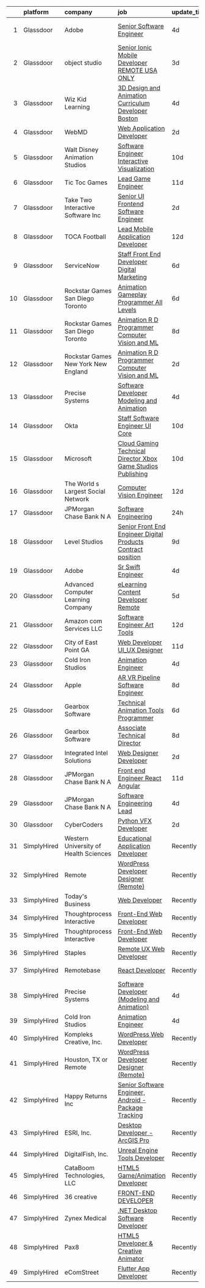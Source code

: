 

|    | platform    | company                               | job                                                                                                                                                                                                                                                                                                                                                                                                                                                                                                                                                                                                                                                                                                                                                                                                                                                                                                                                                                                                                                                                                                                                                                                                                                                                                                                                                           | update_time   | location          |
|---:|:------------|:--------------------------------------|:--------------------------------------------------------------------------------------------------------------------------------------------------------------------------------------------------------------------------------------------------------------------------------------------------------------------------------------------------------------------------------------------------------------------------------------------------------------------------------------------------------------------------------------------------------------------------------------------------------------------------------------------------------------------------------------------------------------------------------------------------------------------------------------------------------------------------------------------------------------------------------------------------------------------------------------------------------------------------------------------------------------------------------------------------------------------------------------------------------------------------------------------------------------------------------------------------------------------------------------------------------------------------------------------------------------------------------------------------------------|:--------------|:------------------|
|  1 | Glassdoor   | Adobe                                 | [Senior Software Engineer](https://www.glassdoor.com/partner/jobListing.htm?pos=115&ao=1136043&s=58&guid=00000182101702f4b05ad192f5fdc9a1&src=GD_JOB_AD&t=SR&vt=w&cs=1_abbc3560&cb=1658127320243&jobListingId=1008002535209&jrtk=3-0-1g881e0ppjm79801-1g881e0q9g4e4800-90d469583d0bb19c-)                                                                                                                                                                                                                                                                                                                                                                                                                                                                                                                                                                                                                                                                                                                                                                                                                                                                                                                                                                                                                                                                     | 4d            | San Francisco, CA |
|  2 | Glassdoor   | object studio                         | [Senior Ionic Mobile Developer  REMOTE  USA ONLY ](https://www.glassdoor.com/partner/jobListing.htm?pos=114&ao=1136043&s=58&guid=00000182101702f4b05ad192f5fdc9a1&src=GD_JOB_AD&t=SR&vt=w&ea=1&cs=1_d04c946b&cb=1658127320243&jobListingId=1008005650927&jrtk=3-0-1g881e0ppjm79801-1g881e0q9g4e4800-8984049d416d7946-)                                                                                                                                                                                                                                                                                                                                                                                                                                                                                                                                                                                                                                                                                                                                                                                                                                                                                                                                                                                                                                        | 3d            | Remote            |
|  3 | Glassdoor   | Wiz Kid Learning                      | [3D Design and Animation Curriculum Developer  Boston ](https://www.glassdoor.com/partner/jobListing.htm?pos=110&ao=1136043&s=58&guid=00000182101702f4b05ad192f5fdc9a1&src=GD_JOB_AD&t=SR&vt=w&ea=1&cs=1_d64edab4&cb=1658127320243&jobListingId=1008003616267&jrtk=3-0-1g881e0ppjm79801-1g881e0q9g4e4800-34dad940bcb33a28-)                                                                                                                                                                                                                                                                                                                                                                                                                                                                                                                                                                                                                                                                                                                                                                                                                                                                                                                                                                                                                                   | 4d            | Boston, MA        |
|  4 | Glassdoor   | WebMD                                 | [Web Application Developer](https://www.glassdoor.com/partner/jobListing.htm?pos=106&ao=1136043&s=58&guid=00000182101702f4b05ad192f5fdc9a1&src=GD_JOB_AD&t=SR&vt=w&cs=1_f87347c0&cb=1658127320242&jobListingId=1008008367061&jrtk=3-0-1g881e0ppjm79801-1g881e0q9g4e4800-e28f196c8044f50b-)                                                                                                                                                                                                                                                                                                                                                                                                                                                                                                                                                                                                                                                                                                                                                                                                                                                                                                                                                                                                                                                                    | 2d            | Atlanta, GA       |
|  5 | Glassdoor   | Walt Disney Animation Studios         | [Software Engineer   Interactive Visualization](https://www.glassdoor.com/partner/jobListing.htm?pos=124&ao=1136043&s=58&guid=00000182101702f4b05ad192f5fdc9a1&src=GD_JOB_AD&t=SR&vt=w&cs=1_2129fb5e&cb=1658127320244&jobListingId=1007989924540&jrtk=3-0-1g881e0ppjm79801-1g881e0q9g4e4800-c8ab2cad69faae54-)                                                                                                                                                                                                                                                                                                                                                                                                                                                                                                                                                                                                                                                                                                                                                                                                                                                                                                                                                                                                                                                | 10d           | Burbank, CA       |
|  6 | Glassdoor   | Tic Toc Games                         | [Lead Game Engineer](https://www.glassdoor.com/partner/jobListing.htm?pos=101&ao=1110586&s=58&guid=00000182101702f4b05ad192f5fdc9a1&src=GD_JOB_AD&t=SR&vt=w&ea=1&cs=1_b30174fb&cb=1658127320242&jobListingId=1007988135648&cpc=26740BCDE5E48596&jrtk=3-0-1g881e0ppjm79801-1g881e0q9g4e4800-d64abbbba008689c--6NYlbfkN0Cd5ZvLdai7cR0fypH5_WiGezUQesq24dbKuF0ly35ya5O8NkFj-qrjk_MUFn-ZopRYajAPhWX9LNA6MZYyOBBVSnwGNafyInkk4SaAwxziARUpTpzgu-HGAP7xRtytEC4YwZ6Vhh_DrUo8-uVGI-6X1rJAiG0AXNxI_EWwc6sckAF_hdzcvx3Hz0-Wvnml3jE1gHcyLY0qug104g2ass0z4n9jWgM67DxNyYklXFh9Y1akJsEZyS_npGHj6vkCdV8izRJLsRMV17R5sgRx7mJMGqLQE8JcC9hAsP7tBAjEfO02_84wvCTQWCKJT_0iKp3KizeCZCMwkI5r2-LKhQ0lxz3jlRQEJOujhb8pB72pd_ly8PgGy85KD98EMSd4rgojTp4UadXWOCNSN3xdF1PrXo4lTK9hyaOAMhlVk87nIIcSINL3dZLO1snp3QxYSZsuh6c8doOIcxAlnKZMv05-soSdYOJLSmuGqUXq4e6DQ9gr2TWiaZMFjsaIGtD_rRY%3D)                                                                                                                                                                                                                                                                                                                                                                                                                                                                                                   | 11d           | Burbank, CA       |
|  7 | Glassdoor   | Take Two Interactive Software  Inc    | [Senior UI Frontend Software Engineer](https://www.glassdoor.com/partner/jobListing.htm?pos=129&ao=1136043&s=58&guid=00000182101702f4b05ad192f5fdc9a1&src=GD_JOB_AD&t=SR&vt=w&cs=1_b4e15ac0&cb=1658127320245&jobListingId=1008008766779&jrtk=3-0-1g881e0ppjm79801-1g881e0q9g4e4800-7e80f0c048eb258d-)                                                                                                                                                                                                                                                                                                                                                                                                                                                                                                                                                                                                                                                                                                                                                                                                                                                                                                                                                                                                                                                         | 2d            | San Francisco, CA |
|  8 | Glassdoor   | TOCA Football                         | [Lead Mobile Application Developer](https://www.glassdoor.com/partner/jobListing.htm?pos=120&ao=1136043&s=58&guid=00000182101702f4b05ad192f5fdc9a1&src=GD_JOB_AD&t=SR&vt=w&ea=1&cs=1_6c596cc9&cb=1658127320244&jobListingId=1007985435294&jrtk=3-0-1g881e0ppjm79801-1g881e0q9g4e4800-8b2fa59b8d0a20e1-)                                                                                                                                                                                                                                                                                                                                                                                                                                                                                                                                                                                                                                                                                                                                                                                                                                                                                                                                                                                                                                                       | 12d           | Costa Mesa, CA    |
|  9 | Glassdoor   | ServiceNow                            | [Staff Front End Developer  Digital Marketing](https://www.glassdoor.com/partner/jobListing.htm?pos=121&ao=1136043&s=58&guid=00000182101702f4b05ad192f5fdc9a1&src=GD_JOB_AD&t=SR&vt=w&cs=1_ba494557&cb=1658127320244&jobListingId=1007998745708&jrtk=3-0-1g881e0ppjm79801-1g881e0q9g4e4800-57ff975c92f37266-)                                                                                                                                                                                                                                                                                                                                                                                                                                                                                                                                                                                                                                                                                                                                                                                                                                                                                                                                                                                                                                                 | 6d            | Santa Clara, CA   |
| 10 | Glassdoor   | Rockstar Games San Diego   Toronto    | [Animation Gameplay Programmer  All Levels ](https://www.glassdoor.com/partner/jobListing.htm?pos=107&ao=1136043&s=58&guid=00000182101702f4b05ad192f5fdc9a1&src=GD_JOB_AD&t=SR&vt=w&cs=1_ebb119e5&cb=1658127320242&jobListingId=1007999078451&jrtk=3-0-1g881e0ppjm79801-1g881e0q9g4e4800-a340a17d7da06a63-)                                                                                                                                                                                                                                                                                                                                                                                                                                                                                                                                                                                                                                                                                                                                                                                                                                                                                                                                                                                                                                                   | 6d            | Carlsbad, CA      |
| 11 | Glassdoor   | Rockstar Games San Diego   Toronto    | [Animation R D Programmer  Computer Vision and ML](https://www.glassdoor.com/partner/jobListing.htm?pos=118&ao=1136043&s=58&guid=00000182101702f4b05ad192f5fdc9a1&src=GD_JOB_AD&t=SR&vt=w&cs=1_7376e064&cb=1658127320243&jobListingId=1007994889333&jrtk=3-0-1g881e0ppjm79801-1g881e0q9g4e4800-3d94f6aba5e2c913-)                                                                                                                                                                                                                                                                                                                                                                                                                                                                                                                                                                                                                                                                                                                                                                                                                                                                                                                                                                                                                                             | 8d            | Carlsbad, CA      |
| 12 | Glassdoor   | Rockstar Games New York   New England | [Animation R D Programmer  Computer Vision and ML](https://www.glassdoor.com/partner/jobListing.htm?pos=117&ao=1136043&s=58&guid=00000182101702f4b05ad192f5fdc9a1&src=GD_JOB_AD&t=SR&vt=w&cs=1_635df0c1&cb=1658127320243&jobListingId=1008008924422&jrtk=3-0-1g881e0ppjm79801-1g881e0q9g4e4800-3642d98c74d7049e-)                                                                                                                                                                                                                                                                                                                                                                                                                                                                                                                                                                                                                                                                                                                                                                                                                                                                                                                                                                                                                                             | 2d            | Manhattan         |
| 13 | Glassdoor   | Precise Systems                       | [Software Developer  Modeling and Animation ](https://www.glassdoor.com/partner/jobListing.htm?pos=109&ao=1136043&s=58&guid=00000182101702f4b05ad192f5fdc9a1&src=GD_JOB_AD&t=SR&vt=w&ea=1&cs=1_a63d7e8e&cb=1658127320242&jobListingId=1008004152660&jrtk=3-0-1g881e0ppjm79801-1g881e0q9g4e4800-fe782767aaad92cb-)                                                                                                                                                                                                                                                                                                                                                                                                                                                                                                                                                                                                                                                                                                                                                                                                                                                                                                                                                                                                                                             | 4d            | San Diego, CA     |
| 14 | Glassdoor   | Okta                                  | [Staff Software Engineer   UI Core](https://www.glassdoor.com/partner/jobListing.htm?pos=119&ao=1136043&s=58&guid=00000182101702f4b05ad192f5fdc9a1&src=GD_JOB_AD&t=SR&vt=w&ea=1&cs=1_522a755c&cb=1658127320244&jobListingId=1007990571145&jrtk=3-0-1g881e0ppjm79801-1g881e0q9g4e4800-48bedb02c5398719-)                                                                                                                                                                                                                                                                                                                                                                                                                                                                                                                                                                                                                                                                                                                                                                                                                                                                                                                                                                                                                                                       | 10d           | San Francisco, CA |
| 15 | Glassdoor   | Microsoft                             | [Cloud Gaming Technical Director   Xbox Game Studios Publishing](https://www.glassdoor.com/partner/jobListing.htm?pos=130&ao=1136043&s=58&guid=00000182101702f4b05ad192f5fdc9a1&src=GD_JOB_AD&t=SR&vt=w&cs=1_e573e779&cb=1658127320245&jobListingId=1007991354486&jrtk=3-0-1g881e0ppjm79801-1g881e0q9g4e4800-51d256fb354a595a-)                                                                                                                                                                                                                                                                                                                                                                                                                                                                                                                                                                                                                                                                                                                                                                                                                                                                                                                                                                                                                               | 10d           | Redmond, WA       |
| 16 | Glassdoor   | The World s Largest Social Network    | [Computer Vision Engineer](https://www.glassdoor.com/partner/jobListing.htm?pos=102&ao=1110586&s=58&guid=00000182101702f4b05ad192f5fdc9a1&src=GD_JOB_AD&t=SR&vt=w&ea=1&cs=1_177efc64&cb=1658127320242&jobListingId=1007986416956&cpc=F583A5AE0DDDFE3A&jrtk=3-0-1g881e0ppjm79801-1g881e0q9g4e4800-c6fdf12be140cee2--6NYlbfkN0DSgjPPcnEdvoK3uuxfISLALE6pB1FR7YSHOr_tSg5_QGIhoz_2VqUepdcKLBLI_zSTiDG9miZVMl1UKLerWRWh48_tRzz_-t2GPl-C6gfOHpYLvsQjJApFRv_l0fic9iM-BlobZMmuhR-PWIOa-NdXgHtuGiNXlBOGYItOz-6p8XUr_v328Ar4eYYJHKVVifmIv8EcFYupwHpSdWRUpCuHDmPjlXL9t7ojCrwDGhNQstvcpMSoaoPks7OGRby9jprl5wjgCFFiHfYDOpfnp9B8EC6yV1T3mHbeA4J_f0-8khc978l9oTIJUairT1TKdr-Q8kSecdd1jV58tSwxosIDjgoEXd0biVFPNrAIaizCPOOezZUUzBCv9Gb0I7DzkXWyTHQEqOUM2tuPvBVnFrXJiY8BKwEgDQsFW4npCydTI7cpzShYLlPcI6ScIPErhTyj7iMABrVq6feL6e33xt-lBcUUOAkIVGgrCdTmI4VoA28SYgJKfcWk02NjA6gecIlSibVFJQYrQGx6kVr_Tz1V0Da5DFJyOtg1eutVhka_M96i8dIomdE9ymwSG_11kG-1fegnRmLj_shE4Mnu2und)                                                                                                                                                                                                                                                                                                                                                                                                           | 12d           | San Diego, CA     |
| 17 | Glassdoor   | JPMorgan Chase Bank  N A              | [Software Engineering](https://www.glassdoor.com/partner/jobListing.htm?pos=112&ao=1136043&s=58&guid=00000182101702f4b05ad192f5fdc9a1&src=GD_JOB_AD&t=SR&vt=w&cs=1_118dc198&cb=1658127320243&jobListingId=1008011227449&jrtk=3-0-1g881e0ppjm79801-1g881e0q9g4e4800-191351673c7be29c-)                                                                                                                                                                                                                                                                                                                                                                                                                                                                                                                                                                                                                                                                                                                                                                                                                                                                                                                                                                                                                                                                         | 24h           | Columbus, OH      |
| 18 | Glassdoor   | Level Studios                         | [Senior Front End Engineer  Digital Products  Contract position ](https://www.glassdoor.com/partner/jobListing.htm?pos=127&ao=1136043&s=58&guid=00000182101702f4b05ad192f5fdc9a1&src=GD_JOB_AD&t=SR&vt=w&ea=1&cs=1_cb8066d9&cb=1658127320245&jobListingId=1007993982816&jrtk=3-0-1g881e0ppjm79801-1g881e0q9g4e4800-d3f36b7e3db22822-)                                                                                                                                                                                                                                                                                                                                                                                                                                                                                                                                                                                                                                                                                                                                                                                                                                                                                                                                                                                                                         | 9d            | Atlanta, GA       |
| 19 | Glassdoor   | Adobe                                 | [Sr  Swift Engineer](https://www.glassdoor.com/partner/jobListing.htm?pos=123&ao=1136043&s=58&guid=00000182101702f4b05ad192f5fdc9a1&src=GD_JOB_AD&t=SR&vt=w&cs=1_c91aba3b&cb=1658127320244&jobListingId=1008002513784&jrtk=3-0-1g881e0ppjm79801-1g881e0q9g4e4800-249d4a184d1fb370-)                                                                                                                                                                                                                                                                                                                                                                                                                                                                                                                                                                                                                                                                                                                                                                                                                                                                                                                                                                                                                                                                           | 4d            | New York, NY      |
| 20 | Glassdoor   | Advanced Computer Learning Company    | [eLearning Content Developer  Remote  ](https://www.glassdoor.com/partner/jobListing.htm?pos=113&ao=1136043&s=58&guid=00000182101702f4b05ad192f5fdc9a1&src=GD_JOB_AD&t=SR&vt=w&ea=1&cs=1_0ccfc9de&cb=1658127320243&jobListingId=1008000784696&jrtk=3-0-1g881e0ppjm79801-1g881e0q9g4e4800-e77e1058c18c2e89-)                                                                                                                                                                                                                                                                                                                                                                                                                                                                                                                                                                                                                                                                                                                                                                                                                                                                                                                                                                                                                                                   | 5d            | Remote            |
| 21 | Glassdoor   | Amazon com Services LLC               | [Software Engineer  Art Tools](https://www.glassdoor.com/partner/jobListing.htm?pos=128&ao=1136043&s=58&guid=00000182101702f4b05ad192f5fdc9a1&src=GD_JOB_AD&t=SR&vt=w&cs=1_05212a27&cb=1658127320245&jobListingId=1007985413348&jrtk=3-0-1g881e0ppjm79801-1g881e0q9g4e4800-0f3b1944bdf62a9c-)                                                                                                                                                                                                                                                                                                                                                                                                                                                                                                                                                                                                                                                                                                                                                                                                                                                                                                                                                                                                                                                                 | 12d           | San Diego, CA     |
| 22 | Glassdoor   | City of East Point  GA                | [Web Developer UI_UX Designer](https://www.glassdoor.com/partner/jobListing.htm?pos=111&ao=1136043&s=58&guid=00000182101702f4b05ad192f5fdc9a1&src=GD_JOB_AD&t=SR&vt=w&cs=1_25eb2562&cb=1658127320243&jobListingId=1007987965771&jrtk=3-0-1g881e0ppjm79801-1g881e0q9g4e4800-e5781bb998209cdb-)                                                                                                                                                                                                                                                                                                                                                                                                                                                                                                                                                                                                                                                                                                                                                                                                                                                                                                                                                                                                                                                                 | 11d           | East Point, GA    |
| 23 | Glassdoor   | Cold Iron Studios                     | [Animation Engineer](https://www.glassdoor.com/partner/jobListing.htm?pos=108&ao=1136043&s=58&guid=00000182101702f4b05ad192f5fdc9a1&src=GD_JOB_AD&t=SR&vt=w&ea=1&cs=1_ac94c53e&cb=1658127320242&jobListingId=1008003738705&jrtk=3-0-1g881e0ppjm79801-1g881e0q9g4e4800-7ec8e93f903792ed-)                                                                                                                                                                                                                                                                                                                                                                                                                                                                                                                                                                                                                                                                                                                                                                                                                                                                                                                                                                                                                                                                      | 4d            | Remote            |
| 24 | Glassdoor   | Apple                                 | [AR VR Pipeline Software Engineer](https://www.glassdoor.com/partner/jobListing.htm?pos=103&ao=1110586&s=58&guid=00000182101702f4b05ad192f5fdc9a1&src=GD_JOB_AD&t=SR&vt=w&cs=1_4cd7ad51&cb=1658127320241&jobListingId=1007994891436&cpc=654405A9B1E0A9F5&jrtk=3-0-1g881e0ppjm79801-1g881e0q9g4e4800-d50b99c8d39e0aa1--6NYlbfkN0BvKrLyj5gPmtZO9T8euul8TCxuuKNOtzRJOomxnwSEodTz2Bc-sPZl1dBMH13w-jOc2BT6KXyOsHpPPRomrvwBOsfG-hgSwEpGYr2FgRxuM593mvhCgIDacjUTzZDoe81WVI3CKQVRtDFPJ6qCPmRYRdWi5194nuq5GUjYNJ2LUrAcxGVxGmyEkFs7NJfPiwtSjzE42MyN4BhfrbOiYuEKvlH7_mt3ywLGqqmfKB3ND2R1iC-Td7DgIlJCfYSe8wSx4fvIXZW6nqlgBMvtb9gAk3RWBsx-owUBnhY4S7jmTIo7pcnGdijizF3_98zClaXu5cX6Z2qXBGx3s24SEo672PK5TL5GOmjoud92bLvbCfIdYoPVJApbUIJpNSDGxxmaPylCHoDCdnYiOhox4f0LW-BDJFwTQaqbyx7dJ5fY6nCeH1oBmefUKbEodtguM4L8y2Sx0CHGaff3rmCYKtMBnXJ-sD2D6Yc4LtWPN5P76LFXOta0TCczwbD6Za_apAI7kYsqZRjkCXFeYz42oMIYBGlyJ3nVX3sJuO_skj0uhnJ4NM_SKLTq6yAjJyQsGF_2jCMvmGQ03hgnLzb9zlpegibXFrWCEIFQB5mFGpEZamBQLK6UVT9LDmgyecNzGnShiEB5h7AnbFD_2pVIRJqOFq59IiADGvwH5QwTX9HddAYRO9y8PoLdERBRESmZH7CERYRAWuTEdTgX8DccDQDtwifmWxmlHr3n1K3Zr0Soa9dApiVdTvno67b9roCUYDKtYoUTIDj1xSynLutJ8gOAv6WPL-haX7x1mrlCgvMleuoEiVjbDo-iua7AQabgD73rHEdn6dPySVvxPNjuOWgKI1PT9YiVLjs9nEZrE4wqkKmvZe9HzTcm35XwW6HLol8N3N6mxmMYUK5SIJiuo-YxFCijt2f4ypXxQ0jeJHqKPhsXs6_J4HcTHgd2JgtclUBI7SxZFpszC_-Zx1F3ycB7)        | 8d            | Seattle, WA       |
| 25 | Glassdoor   | Gearbox Software                      | [Technical Animation Tools Programmer](https://www.glassdoor.com/partner/jobListing.htm?pos=122&ao=1136043&s=58&guid=00000182101702f4b05ad192f5fdc9a1&src=GD_JOB_AD&t=SR&vt=w&ea=1&cs=1_6287dd20&cb=1658127320244&jobListingId=1007998860842&jrtk=3-0-1g881e0ppjm79801-1g881e0q9g4e4800-a6dc851de2496d1b-)                                                                                                                                                                                                                                                                                                                                                                                                                                                                                                                                                                                                                                                                                                                                                                                                                                                                                                                                                                                                                                                    | 6d            | Frisco, TX        |
| 26 | Glassdoor   | Gearbox Software                      | [Associate Technical Director](https://www.glassdoor.com/partner/jobListing.htm?pos=116&ao=1136043&s=58&guid=00000182101702f4b05ad192f5fdc9a1&src=GD_JOB_AD&t=SR&vt=w&ea=1&cs=1_a3fad2b9&cb=1658127320243&jobListingId=1007994173103&jrtk=3-0-1g881e0ppjm79801-1g881e0q9g4e4800-1431cd0e3815fedf-)                                                                                                                                                                                                                                                                                                                                                                                                                                                                                                                                                                                                                                                                                                                                                                                                                                                                                                                                                                                                                                                            | 8d            | Frisco, TX        |
| 27 | Glassdoor   | Integrated Intel Solutions            | [Web Designer Developer](https://www.glassdoor.com/partner/jobListing.htm?pos=105&ao=1136043&s=58&guid=00000182101702f4b05ad192f5fdc9a1&src=GD_JOB_AD&t=SR&vt=w&cs=1_0f110b3e&cb=1658127320242&jobListingId=1008008326761&jrtk=3-0-1g881e0ppjm79801-1g881e0q9g4e4800-53096bd33ca80194-)                                                                                                                                                                                                                                                                                                                                                                                                                                                                                                                                                                                                                                                                                                                                                                                                                                                                                                                                                                                                                                                                       | 2d            | Arnold, MO        |
| 28 | Glassdoor   | JPMorgan Chase Bank  N A              | [Front end Engineer   React Angular](https://www.glassdoor.com/partner/jobListing.htm?pos=126&ao=1136043&s=58&guid=00000182101702f4b05ad192f5fdc9a1&src=GD_JOB_AD&t=SR&vt=w&cs=1_92561d0b&cb=1658127320245&jobListingId=1007988777526&jrtk=3-0-1g881e0ppjm79801-1g881e0q9g4e4800-3448aae28f76cc34-)                                                                                                                                                                                                                                                                                                                                                                                                                                                                                                                                                                                                                                                                                                                                                                                                                                                                                                                                                                                                                                                           | 11d           | Plano, TX         |
| 29 | Glassdoor   | JPMorgan Chase Bank  N A              | [Software Engineering Lead](https://www.glassdoor.com/partner/jobListing.htm?pos=125&ao=1136043&s=58&guid=00000182101702f4b05ad192f5fdc9a1&src=GD_JOB_AD&t=SR&vt=w&cs=1_6515fc63&cb=1658127320244&jobListingId=1008004070942&jrtk=3-0-1g881e0ppjm79801-1g881e0q9g4e4800-a2bee1a658d9f7d5-)                                                                                                                                                                                                                                                                                                                                                                                                                                                                                                                                                                                                                                                                                                                                                                                                                                                                                                                                                                                                                                                                    | 4d            | New York, NY      |
| 30 | Glassdoor   | CyberCoders                           | [Python VFX Developer](https://www.glassdoor.com/partner/jobListing.htm?pos=104&ao=1110586&s=58&guid=00000182101702f4b05ad192f5fdc9a1&src=GD_JOB_AD&t=SR&vt=w&ea=1&cs=1_754eda1b&cb=1658127320242&jobListingId=1008008702244&cpc=2CAED5C921A5F994&jrtk=3-0-1g881e0ppjm79801-1g881e0q9g4e4800-c890ead1a87e5345--6NYlbfkN0CpFJQzrgRR8WqXWK1qKKEqALWJw739KlKqr2H-MSI4eoBlI4EFrmor2FYZMP3muM1oRu76nIrQEaLnExRouYUhLrfMZtAt1l-4CP_0jRBAZavGpgvJ_0FH7XQjOXVd1Sd8KuMN6WFztFJjweY3MY6_leFsNjgivGqq6dFsh8deWxjF8yg4AN5iywDxO8lYjuY6KvgSqYd0LvJjXKw0aZacq5wmqafznTeJBlD6R1KoUzaNVIIb0jhGRlFGGJ-WPxqfQx2BbmuZP5vQWV2KC9CoPksTotFXhN-yWAfwY9zxBk3Nbbk5OX7GRYq-Fvj3eBYONJY7drOqQJ-UT_iTTrt7j7Yzq5oQyQ4aDf-HPNJ5W04aVQ728OyL47EVemIEumf9lGz_DMDU38eaePXzMiNVnXmmW5Nf2foJhvsEqMW50pg2XGTwUb6SOjAM5V2uR0YWL1EyHy318D4YQzVzg3PHg2HAZ1Uq293_1U2_szHYYVb5fXAt4I_SLT1u1AZF4JynIQOyDvr1elBbakvLeB-yNTVoVQx-N-zYO-jFOBPTe_brVBMpXBGsGC0thEKB8FZHp5ZzCHHY_KkekYU4kP2DgTINtmZBBgGONN3-5SHEZ2FJ92qMZA8AotSDMHTf-2Zn0_ptoixYyqvRJVMOy3MT6xmANXLVJHaaFtfKqWAUpDlNqT2HxnBxf0RXQyXPiJ0Fu8urBU357C2CDF56NF-GOGH_o4m5t_J1e20-M_d0Rzam7y1sXqScslcz8HenPXdZe77N4lkVpUXiO3QHjolVvmgq635ngCXa5POghL9OxyInt9yRgMP6MBqEBjMtOFF4O9IXTYWRromHdrHL87ukSGxg7xvS8wrWgkDF6dNkBRMzWs31bGUq0XCPSWat5s1JqGvKoSOmkKYd2z3bSCXWq1Vl504h7UjAT2urvFiGWslt2afrPfQKLMziozTqQaI2m4LC24uuABFVOIEfCOHFOOtWT-BGkLQ%3D) | 2d            | Burbank, CA       |
| 31 | SimplyHired | Western University of Health Sciences | [Educational Application Developer](https://www.simplyhired.com/job/RuHciQ0Uy70whWWsVhMcubgjk4Ukujun1O9YUXUEAYkmiLx2AR28Nw?q=animation+developer)                                                                                                                                                                                                                                                                                                                                                                                                                                                                                                                                                                                                                                                                                                                                                                                                                                                                                                                                                                                                                                                                                                                                                                                                             | Recently      | United States     |
| 32 | SimplyHired | Remote                                | [WordPress Developer Designer (Remote)](https://www.simplyhired.com/job/vCmXXL4JGKGV5eNVuHA7oB8PSm-NsHdC9WQISU8OzQ6fl4_GaHZp9A?q=animation+developer)                                                                                                                                                                                                                                                                                                                                                                                                                                                                                                                                                                                                                                                                                                                                                                                                                                                                                                                                                                                                                                                                                                                                                                                                         | Recently      | United States     |
| 33 | SimplyHired | Today's Business                      | [Web Developer](https://www.simplyhired.com/job/q_l0WZfxVnpxt8yqpCtW-YXzu2hK8Gs7ThumVO5SxdFyrcDLzOJvig?q=animation+developer)                                                                                                                                                                                                                                                                                                                                                                                                                                                                                                                                                                                                                                                                                                                                                                                                                                                                                                                                                                                                                                                                                                                                                                                                                                 | Recently      | Parsippany, NJ    |
| 34 | SimplyHired | Thoughtprocess Interactive            | [Front-End Web Developer](https://www.simplyhired.com/job/lb0LrEmJuu-febCtCDvKUu2SKeX2KrxDZ5wUbtHaxXSmTUy-rb90nQ?q=animation+developer)                                                                                                                                                                                                                                                                                                                                                                                                                                                                                                                                                                                                                                                                                                                                                                                                                                                                                                                                                                                                                                                                                                                                                                                                                       | Recently      | St. Louis, MO     |
| 35 | SimplyHired | Thoughtprocess Interactive            | [Front-End Web Developer](https://www.simplyhired.com/job/lb0LrEmJuu-febCtCDvKUu2SKeX2KrxDZ5wUbtHaxXSmTUy-rb90nQ?q=animation+developer)                                                                                                                                                                                                                                                                                                                                                                                                                                                                                                                                                                                                                                                                                                                                                                                                                                                                                                                                                                                                                                                                                                                                                                                                                       | Recently      | St. Louis, MO     |
| 36 | SimplyHired | Staples                               | [Remote UX Web Developer](https://www.simplyhired.com/job/qoN-yBybZLaa-NXFB73h__pu2frHfNQUzdSulZLAhRNsC00MkfAgtg?q=animation+developer)                                                                                                                                                                                                                                                                                                                                                                                                                                                                                                                                                                                                                                                                                                                                                                                                                                                                                                                                                                                                                                                                                                                                                                                                                       | Recently      | United States     |
| 37 | SimplyHired | Remotebase                            | [React Developer](https://www.simplyhired.com/job/ld6TNVdESPm10EhPZOY2CAZ-jIWI8guBJyi5U4oNa9yu-qrl1oPzxw?q=animation+developer)                                                                                                                                                                                                                                                                                                                                                                                                                                                                                                                                                                                                                                                                                                                                                                                                                                                                                                                                                                                                                                                                                                                                                                                                                               | Recently      | United States     |
| 38 | SimplyHired | Precise Systems                       | [Software Developer (Modeling and Animation)](https://www.simplyhired.com/job/mrs3BpEPLgIC-F-3wHMo4hzRssI_W8irIt7Ip4zU1eR-T_S3xQtTOw?q=animation+developer)                                                                                                                                                                                                                                                                                                                                                                                                                                                                                                                                                                                                                                                                                                                                                                                                                                                                                                                                                                                                                                                                                                                                                                                                   | 4d            | San Diego, CA     |
| 39 | SimplyHired | Cold Iron Studios                     | [Animation Engineer](https://www.simplyhired.com/job/_k9O-EHdSx8NESZMFWM66htNlUjbI1UCI5s37Wea0oYwUMx34VHqVg?q=animation+developer)                                                                                                                                                                                                                                                                                                                                                                                                                                                                                                                                                                                                                                                                                                                                                                                                                                                                                                                                                                                                                                                                                                                                                                                                                            | 4d            | Remote            |
| 40 | SimplyHired | Kompleks Creative, Inc.               | [WordPress Web Developer](https://www.simplyhired.com/job/clnU0xKRTuyyk7JggZg0IBwHdHfUMCCZGAiMCCFsrsUE36YbcxMH2Q?q=animation+developer)                                                                                                                                                                                                                                                                                                                                                                                                                                                                                                                                                                                                                                                                                                                                                                                                                                                                                                                                                                                                                                                                                                                                                                                                                       | Recently      | Durham, NC        |
| 41 | SimplyHired | Houston, TX or Remote                 | [WordPress Developer Designer (Remote)](https://www.simplyhired.com/job/h5NIRqnG6nzwtBLlFlrT64773r4CAOGZWfW6vATD8Z8CzAc7NchDIg?q=animation+developer)                                                                                                                                                                                                                                                                                                                                                                                                                                                                                                                                                                                                                                                                                                                                                                                                                                                                                                                                                                                                                                                                                                                                                                                                         | Recently      | The Woodlands, TX |
| 42 | SimplyHired | Happy Returns Inc                     | [Senior Software Engineer, Android - Package Tracking](https://www.simplyhired.com/job/6GXLNOa9rafva-lYOViUArPUI1_qaAyGSDPh_1GL8XgjSXk_YVMk4w?q=animation+developer)                                                                                                                                                                                                                                                                                                                                                                                                                                                                                                                                                                                                                                                                                                                                                                                                                                                                                                                                                                                                                                                                                                                                                                                          | Recently      | Remote            |
| 43 | SimplyHired | ESRI, Inc.                            | [Desktop Developer - ArcGIS Pro](https://www.simplyhired.com/job/Pn0jlgPOSBBY-nMbXrtFeV4yvqyMnKMGCwWZz4L1Vtp9irTKUDf2Rg?q=animation+developer)                                                                                                                                                                                                                                                                                                                                                                                                                                                                                                                                                                                                                                                                                                                                                                                                                                                                                                                                                                                                                                                                                                                                                                                                                | Recently      | Remote            |
| 44 | SimplyHired | DigitalFish, Inc.                     | [Unreal Engine Tools Developer](https://www.simplyhired.com/job/mkcq2r4LLj6GeKM0CU_PX5SC3YPAaRRby0mc9mK6ZbQ735mxs6peZw?q=animation+developer)                                                                                                                                                                                                                                                                                                                                                                                                                                                                                                                                                                                                                                                                                                                                                                                                                                                                                                                                                                                                                                                                                                                                                                                                                 | Recently      | Remote            |
| 45 | SimplyHired | CataBoom Technologies, LLC            | [HTML5 Game/Animation Developer](https://www.simplyhired.com/job/rcD9kqRruTFu3sLPN7RcYmKqhwYda35Xkfl4DXnDIh1VgwPtoMUoDw?q=animation+developer)                                                                                                                                                                                                                                                                                                                                                                                                                                                                                                                                                                                                                                                                                                                                                                                                                                                                                                                                                                                                                                                                                                                                                                                                                | Recently      | Richardson, TX    |
| 46 | SimplyHired | 36 creative                           | [FRONT-END DEVELOPER](https://www.simplyhired.com/job/y7xyid27K7jFdG9TeWrU0XBOCRy-EovUQlrP0qaxS74xspVNbRxxMg?q=animation+developer)                                                                                                                                                                                                                                                                                                                                                                                                                                                                                                                                                                                                                                                                                                                                                                                                                                                                                                                                                                                                                                                                                                                                                                                                                           | Recently      | Windham, NH       |
| 47 | SimplyHired | Zynex Medical                         | [.NET Desktop Software Developer](https://www.simplyhired.com/job/CkZS4u7p1I92Dp42AUwS_a_ddjsrJw7_CNhZYtWMjYq5qdAiX22kGQ?q=animation+developer)                                                                                                                                                                                                                                                                                                                                                                                                                                                                                                                                                                                                                                                                                                                                                                                                                                                                                                                                                                                                                                                                                                                                                                                                               | Recently      | Englewood, CO     |
| 48 | SimplyHired | Pax8                                  | [HTML5 Developer & Creative Animator](https://www.simplyhired.com/job/DcI9boA9QAGhvEhJ0nrKDcXbjJdV-Xc9RNA8XU8-WgXmrk0-CIjjnA?q=animation+developer)                                                                                                                                                                                                                                                                                                                                                                                                                                                                                                                                                                                                                                                                                                                                                                                                                                                                                                                                                                                                                                                                                                                                                                                                           | Recently      | Denver, CO        |
| 49 | SimplyHired | eComStreet                            | [Flutter App Developer](https://www.simplyhired.com/job/tDl5nvR77GAKSYTP-t31uXvaT2NUYZ2L311zdwTy_9dK5DVNUxs9Gg?q=animation+developer)                                                                                                                                                                                                                                                                                                                                                                                                                                                                                                                                                                                                                                                                                                                                                                                                                                                                                                                                                                                                                                                                                                                                                                                                                         | Recently      | Chicago, IL       |